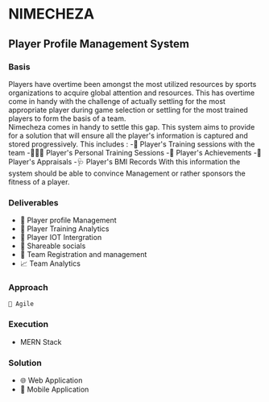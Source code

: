 # NIMECHEZA

## Player Profile Management System

### Basis 

Players have overtime been amongst the most utilized resources by sports organizations to acquire global attention and resources. 
This has overtime come in handy with the challenge of actually settling for the most appropriate player during game selection or 
settling for the most trained players to form the basis of a team.
<br/>
Nimecheza comes in handy to settle this gap.
This system aims to provide for a solution that will ensure all the player's information is captured and stored progressively.
This includes :
  -💪 Player's Training sessions with the team
  -🏋🏽‍♀️ Player's Personal Training Sessions
  -🏅 Player's Achievements
  -👏 Player's Appraisals
  -🩺 Player's BMI Records
With this information the system should be able to convince Management or rather sponsors the fitness of a player.

### Deliverables 
* 👤 Player profile Management
* 🏃 Player Training Analytics
* 🚀 Player IOT Intergration 
* 👋 Shareable socials
* 👥 Team Registration and management
* 📈 Team Analytics
  
### Approach
``` 🎯 Agile ```

### Execution 
* MERN Stack 

### Solution 
* 🌐 Web Application
* 📲 Mobile Application
